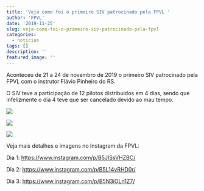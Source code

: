 ```yaml
---
title: 'Veja como foi o primeiro SIV patrocinado pela FPVL '
author: 'FPVL'
date: '2019-11-25'
slug: veja-como-foi-o-primeiro-siv-patrocinado-pela-fpvl
categories:
  - noticias
tags: []
description: ''
featured_image: ''
---
```


Aconteceu de 21 a 24 de novembro de 2019 o primeiro SIV patrocinado pela FPVL com o instrutor Flávio Pinheiro do RS.

O SIV teve a participação de 12 pilotos distribuidos em 4 dias, sendo que infelizmente o dia 4 teve que ser cancelado devido ao mau tempo.

![](/images/SIV-20191121-01.png)

![](/images/SIV-20191121-02.png)

![](/images/SIV-20191122-01.png)


Veja mais detalhes e imagens no Instagram da FPVL:

Dia 1:
https://www.instagram.com/p/B5JISsVHZBC/

Dia 2:
https://www.instagram.com/p/B5L14vRHD0r/

Dia 3:
https://www.instagram.com/p/B5N3iOLn1Z7/